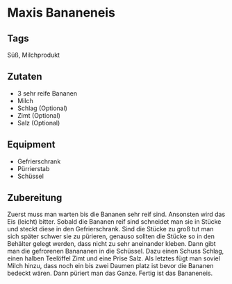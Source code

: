 # Maxis Bananeneis

## Tags

Süß, Milchprodukt

## Zutaten

- 3 sehr reife Bananen
- Milch
- Schlag (Optional)
- Zimt (Optional)
- Salz (Optional)

## Equipment

- Gefrierschrank
- Pürrierstab
- Schüssel

## Zubereitung

Zuerst muss man warten bis die Bananen sehr reif sind.
Ansonsten wird das Eis (leicht) bitter.
Sobald die Bananen reif sind schneidet man sie in Stücke und steckt diese in den Gefrierschrank.
Sind die Stücke zu groß tut man sich später schwer sie zu pürieren, genauso sollten die Stücke so in den Behälter gelegt werden, dass nicht zu sehr aneinander kleben.
Dann gibt man die gefrorenen Banananen in die Schüssel.
Dazu einen Schuss Schlag, einen halben Teelöffel Zimt und eine Prise Salz.
Als letztes fügt man soviel Milch hinzu, dass noch ein bis zwei Daumen platz ist bevor die Bananen bedeckt wären.
Dann püriert man das Ganze.
Fertig ist das Bananeneis.
